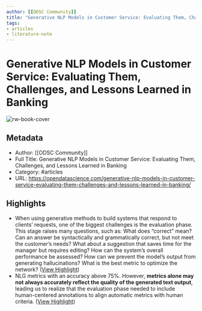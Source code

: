 ```yaml
---
author: [[ODSC Community]]
title: "Generative NLP Models in Customer Service: Evaluating Them, Challenges, and Lessons Learned in Banking"
tags: 
- articles
- literature-note
---
```

# Generative NLP Models in Customer Service: Evaluating Them, Challenges, and Lessons Learned in Banking

![rw-book-cover](https://opendatascience.com/wp-content/uploads/2023/05/shutterstock_2129644337-640x300.jpg)

## Metadata
- Author: [[ODSC Community]]
- Full Title: Generative NLP Models in Customer Service: Evaluating Them, Challenges, and Lessons Learned in Banking
- Category: #articles
- URL: https://opendatascience.com/generative-nlp-models-in-customer-service-evaluating-them-challenges-and-lessons-learned-in-banking/

## Highlights
- When using generative methods to build systems that respond to clients’ requests, one of the biggest challenges is the evaluation phase. This stage raises many questions, such as: What does “correct” mean? Can an answer be syntactically and grammatically correct, but not meet the customer’s needs? What about a suggestion that saves time for the manager but requires editing? How can the system’s overall performance be assessed? How can we prevent the model’s output from generating hallucinations? What is the best metric to optimize the network? ([View Highlight](https://read.readwise.io/read/01h13txh3fkptqac7nxyzpqaap))
- NLG metrics with an accuracy above 75%. However, **metrics alone may not always accurately reflect the quality of the generated text output**, leading us to realize that the evaluation phase needed to include human-centered annotations to align automatic metrics with human criteria. ([View Highlight](https://read.readwise.io/read/01h13tzqa40q17ng1b3nhz5335))
